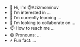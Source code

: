 - 👋 Hi, I’m @Azizmominov
- 👀 I’m interested in ...
- 🌱 I’m currently learning ...
- 💞️ I’m looking to collaborate on ...
- 📫 How to reach me ...
- 😄 Pronouns: ...
- ⚡ Fun fact: ...

<!---
Azizmominov/Azizmominov is a ✨ special ✨ repository because its `README.md` (this file) appears on your GitHub profile.
You can click the Preview link to take a look at your changes.
--->
